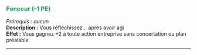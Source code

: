 ### <span style="color:rgb(0, 176, 80)">Fonceur (-1 PE)</span>
_Prérequis : aucun_  
**Description :** Vous réfléchissez… après avoir agi  
**Effet :** Vous gagnez +2 à toute action entreprise sans concertation ou plan préalable

---